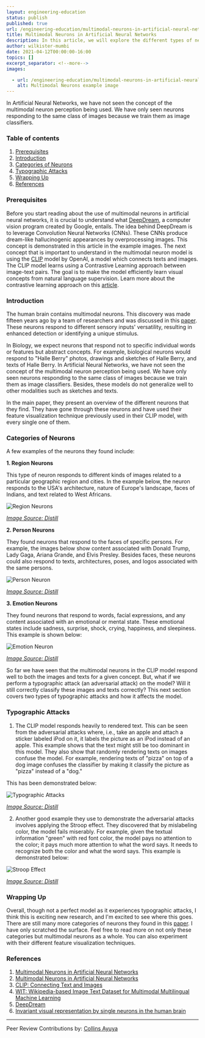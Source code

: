 ```yaml
---
layout: engineering-education
status: publish
published: true
url: /engineering-education/multimodal-neurons-in-artificial-neural-networks/
title: Multimodal Neurons in Artificial Neural Networks
description: In this article, we will explore the different types of neurons in artificial neural networks. 
author: wilkister-mumbi
date: 2021-04-12T00:00:00-16:00
topics: []
excerpt_separator: <!--more-->
images:

  - url: /engineering-education/multimodal-neurons-in-artificial-neural-networks/hero.jpg
    alt: Multimodal Neurons example image
---
```

In Artificial Neural Networks, we have not seen the concept of the multimodal neuron perception being used. We have only seen neurons responding to the same class of images because we train them as image classifiers.
<!--more-->

### Table of contents

1. [Prerequisites](#prerequisites)
2. [Introduction](#introduction)
3. [Categories of Neurons](#categories-of-neurons)
4. [Typographic Attacks](#typographic-attacks)
5. [Wrapping Up](#wrapping-up)
6. [References](#references)

### Prerequisites

Before you start reading about the use of multimodal neurons in artificial neural networks, it is crucial to understand what [DeepDream](https://en.wikipedia.org/wiki/DeepDream), a computer vision program created by Google, entails. The idea behind DeepDream is to leverage Convolution Neural Networks (CNNs). These CNNs produce dream-like hallucinogenic appearances by overprocessing images. This concept is demonstrated in this article in the example images.
The next concept that is important to understand in the multimodal neuron model is using the [CLIP](https://openai.com/blog/clip/) model by OpenAI, a model which connects texts and images. The CLIP model learns using a Contrastive Learning approach between image-text pairs. The goal is to make the model efficiently learn visual concepts from natural language supervision. Learn more about the contrastive learning approach on this [article](https://www.section.io/engineering-education/simclr-a-simple-framework-for-contrastive-learning-of-visual-representations/).

### Introduction

The human brain contains multimodal neurons. This discovery was made fifteen years ago by a team of researchers and was discussed in this [paper](https://www.nature.com/articles/nature03687). These neurons respond to different sensory inputs' versatility, resulting in enhanced detection or identifying a unique stimulus.    

In Biology, we expect neurons that respond not to specific individual words or features but abstract concepts. For example, biological neurons would respond to "Halle Berry" photos, drawings and sketches of Halle Berry, and texts of Halle Berry. In Artificial Neural Networks, we have not seen the concept of the multimodal neuron perception being used. We have only seen neurons responding to the same class of images because we train them as image classifiers. Besides, these models do not generalize well to other modalities such as sketches and texts.

In the main paper, they present an overview of the different neurons that they find. They have gone through these neurons and have used their feature visualization technique previously used in their CLIP model, with every single one of them. 

### Categories of Neurons

A few examples of the neurons they found include:

**1. Region Neurons**

This type of neuron responds to different kinds of images related to a particular geographic region and cities. In the example below, the neuron responds to the USA's architecture, nature of Europe's landscape, faces of Indians, and text related to West Africans.

![Region Neurons](/engineering-education\multimodal-neurons-in-artificial-neural-networks/region-neuron.PNG)

*[Image Source: Distill](https://distill.pub/2021/multimodal-neurons/)*

**2. Person Neurons**

They found neurons that respond to the faces of specific persons. For example, the images below show content associated with Donald Trump, Lady Gaga, Ariana Grande, and Elvis Presley. Besides faces, these neurons could also respond to texts, architectures, poses, and logos associated with the same persons. 

![Person Neuron](/engineering-education\multimodal-neurons-in-artificial-neural-networks/person-neuron.PNG)

*[Image Source: Distill](https://distill.pub/2021/multimodal-neurons/)*

**3. Emotion Neurons**

They found neurons that respond to words, facial expressions, and any content associated with an emotional or mental state. These emotional states include sadness, surprise, shock, crying, happiness, and sleepiness. This example is shown below:

![Emotion Neuron](/engineering-education\multimodal-neurons-in-artificial-neural-networks/emotion-neuron.PNG)

*[Image Source: Distill](https://distill.pub/2021/multimodal-neurons/)*

So far we have seen that the multimodal neurons in the CLIP model respond well to both the images and texts for a given concept. But, what if we perform a typographic attack (an adversarial attack) on the model? Will it still correctly classify these images and texts correctly? This next section covers two types of typographic attacks and how it affects the model.

### Typographic Attacks

1. The CLIP model responds heavily to rendered text. This can be seen from the adversarial attacks where, i.e., take an apple and attach a sticker labeled iPod on it, it labels the picture as an iPod instead of an apple. This example shows that the text might still be too dominant in this model. They also show that randomly rendering texts on images confuse the model. For example, rendering texts of "pizza" on top of a dog image confuses the classifier by making it classify the picture as "pizza" instead of a "dog."

This has been demonstrated below: 

![Typographic Attacks](/engineering-education\multimodal-neurons-in-artificial-neural-networks/chihuahua-pizza.PNG)

*[Image Source: Distill](https://distill.pub/2021/multimodal-neurons/#emotion-neurons)*

2. Another good example they use to demonstrate the adversarial attacks involves applying the Stroop effect. They discovered that by mislabeling color, the model fails miserably. For example, given the textual information "green" with red font color, the model pays no attention to the color; it pays much more attention to what the word says. It needs to recognize both the color and what the word says. This example is demonstrated below:

![Stroop Effect](/engineering-education\multimodal-neurons-in-artificial-neural-networks/green-color.PNG)

*[Image Source: Distill](https://distill.pub/2021/multimodal-neurons/#emotion-neurons)*

### Wrapping Up

Overall, though not a perfect model as it experiences typographic attacks, I think this is exciting new research, and I'm excited to see where this goes. There are still many more categories of neurons they found in this [paper](https://openai.com/blog/multimodal-neurons/). I have only scratched the surface. Feel free to read more on not only these categories but multimodal neurons as a whole. You can also experiment with their different feature visualization techniques.

### References

1. [Multimodal Neurons in Artificial Neural Networks](https://openai.com/blog/multimodal-neurons/)
2. [Multimodal Neurons in Artificial Neural Networks](https://distill.pub/2021/multimodal-neurons/)
3. [CLIP: Connecting Text and Images](https://openai.com/blog/clip/)
4. [WIT: Wikipedia-based Image Text Dataset for Multimodal Multilingual Machine Learning](https://arxiv.org/pdf/2103.01913.pdf)
5. [DeepDream](https://en.wikipedia.org/wiki/DeepDream)
6. [Invariant visual representation by single neurons in the human brain](https://www.nature.com/articles/nature03687)

---
Peer Review Contributions by: [Collins Ayuya](https://www.section.io/engineering-education/authors/collins-ayuya/)
